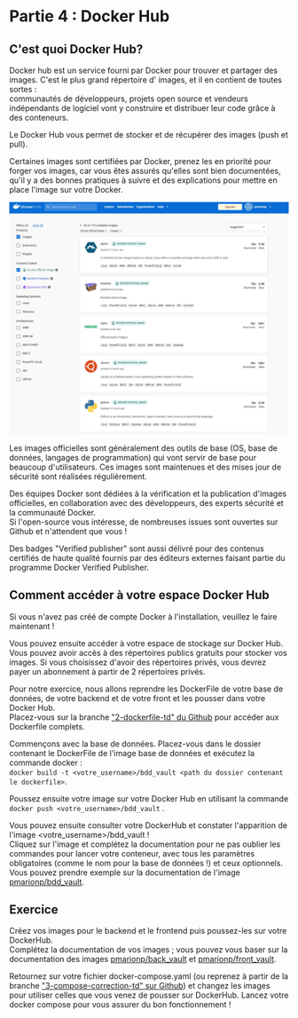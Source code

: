 # Partie 4 : Docker Hub

## C'est quoi Docker Hub?

Docker hub est un service fourni par Docker pour trouver et partager des images. C'est le plus grand répertoire d'
images, et il en contient de toutes sortes :   
communautés de développeurs, projets open source et vendeurs indépendants de logiciel vont y construire et distribuer
leur code grâce à des conteneurs.

Le Docker Hub vous permet de stocker et de récupérer des images (push et pull).

Certaines images sont certifiées par Docker, prenez les en priorité pour forger vos images, car vous êtes assurés
qu'elles sont bien documentées, qu'il y a des bonnes pratiques à suivre et des explications pour mettre en place l'image
sur votre Docker.  

![Official Image Docker](images/officialImages.jpg)  


Les images officielles sont généralement des outils de base (OS, base de données, langages de programmation) qui vont
servir de base pour beaucoup d'utilisateurs. Ces images sont maintenues et des mises jour de sécurité sont réalisées
régulièrement.

Des équipes Docker sont dédiées à la vérification et la publication d'images officielles, en collaboration avec des
développeurs, des experts sécurité et la communauté Docker.  
Si l'open-source vous intéresse, de nombreuses issues sont ouvertes sur Github et n'attendent que vous !

Des badges "Verified publisher" sont aussi délivré pour des contenus certifiés de haute qualité fournis par des éditeurs
externes faisant partie du programme Docker Verified Publisher.

## Comment accéder à votre espace Docker Hub

Si vous n'avez pas créé de compte Docker à l'installation, veuillez le faire maintenant !

Vous pouvez ensuite accéder à votre espace de stockage sur Docker Hub.  
Vous pouvez avoir accès à des répertoires publics gratuits pour stocker vos images. Si vous choisissez d'avoir des
répertoires privés, vous devrez payer un abonnement à partir de 2 répertoires privés.

Pour notre exercice, nous allons reprendre les DockerFile de votre base de données, de votre backend et de votre front
et les pousser dans votre Docker Hub.  
Placez-vous sur la
branche ["2-dockerfile-td" du Github](https://github.com/a-chatelard/FYC-dock-co/tree/2-dockerfile-td/) pour accéder aux
Dockerfile complets.

Commençons avec la base de données. Placez-vous dans le dossier contenant le DockerFile de l'image base de données et
exécutez la commande docker :   
``docker build -t <votre_username>/bdd_vault <path du dossier contenant le dockerfile>``.

Poussez ensuite votre image sur votre Docker Hub en utilisant la commande `` docker push <votre_username>/bdd_vault `` .

Vous pouvez ensuite consulter votre DockerHub et constater l'apparition de l'image <votre_username>/bdd_vault !  
Cliquez sur l'image et complétez la documentation pour ne pas oublier les commandes pour lancer votre conteneur, avec
tous les paramètres obligatoires (comme le nom pour la base de données !) et ceux optionnels.  
Vous pouvez prendre exemple sur la documentation de
l'image [pmarionp/bdd_vault](https://hub.docker.com/r/pmarionp/bdd_vault).

## Exercice
Créez vos images pour le backend et le frontend puis poussez-les sur votre DockerHub.  
Complétez la documentation de vos images ; vous pouvez vous baser sur la documentation des
images [pmarionp/back_vault](https://hub.docker.com/r/pmarionp/back_vault)
et [pmarionp/front_vault](https://hub.docker.com/r/pmarionp/front_vault).

Retournez sur votre fichier docker-compose.yaml (ou reprenez à partir de la
branche ["3-compose-correction-td" sur Github](https://github.com/a-chatelard/FYC-dock-co/tree/3-compose-correction-td))
et changez les images pour utiliser celles que vous venez de pousser sur DockerHub. Lancez votre docker compose pour
vous assurer du bon fonctionnement ! 